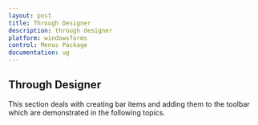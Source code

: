 ```yaml
---
layout: post
title: Through Designer
description: through designer
platform: windowsforms
control: Menus Package 
documentation: ug
---
```


## Through Designer

This section deals with creating bar items and adding them to the toolbar which are demonstrated in the following topics.